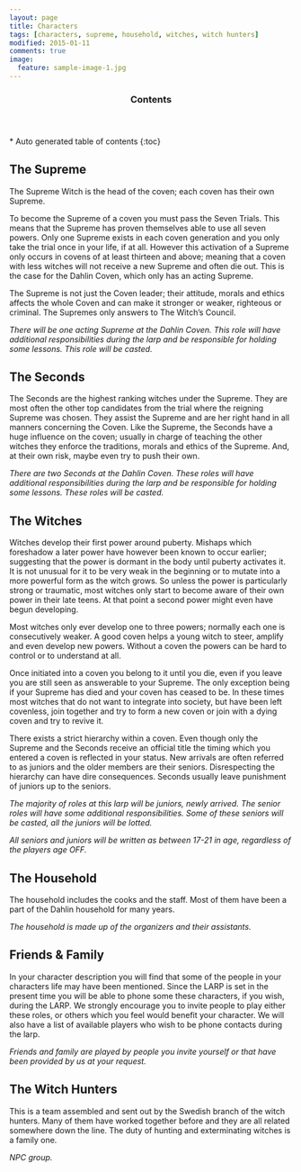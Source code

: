 ```yaml
---
layout: page
title: Characters
tags: [characters, supreme, household, witches, witch hunters]
modified: 2015-01-11
comments: true
image:
  feature: sample-image-1.jpg
---
```


<section id="table-of-contents" class="toc">
  <header>
    <h3>Contents</h3>
  </header>
<div id="drawer" markdown="1">
*  Auto generated table of contents
{:toc}
</div>
</section><!-- /#table-of-contents -->

## The Supreme

The Supreme Witch is the head of the coven; each coven has their own Supreme. 

To become the Supreme of a coven you must pass the Seven Trials. This means that the Supreme has proven themselves able to use all seven powers. Only one Supreme exists in each coven generation and you only take the trial once in your life, if at all. However this activation of a Supreme only occurs in covens of at least thirteen and above; meaning that a coven with less witches will not receive a new Supreme and often die out. This is the case for the Dahlin Coven, which only has an acting Supreme.

The Supreme is not just the Coven leader; their attitude, morals and ethics affects the whole Coven and can make it stronger or weaker, righteous or criminal. The Supremes only answers to The Witch’s Council.

*There will be one acting Supreme at the Dahlin Coven. This role will have additional responsibilities during the larp and be responsible for holding some lessons. This role will be casted.*

## The Seconds

The Seconds are the highest ranking witches under the Supreme. They are most often the other top candidates from the trial where the reigning Supreme was chosen. They assist the Supreme and are her right hand in all manners concerning the Coven. Like the Supreme, the Seconds have a huge influence on the coven; usually in charge of teaching the other witches they enforce the traditions, morals and ethics of the Supreme. And, at their own risk, maybe even try to push their own.

*There are two Seconds at the Dahlin Coven. These roles will have additional responsibilities during the larp and be responsible for holding some lessons. These roles will be casted.*

## The Witches

Witches develop their first power around puberty. Mishaps which foreshadow a later power have however been known to occur earlier; suggesting that the power is dormant in the body until puberty activates it. It is not unusual for it to be very weak in the beginning or to mutate into a more powerful form as the witch grows. So unless the power is particularly strong or traumatic, most witches only start to become aware of their own power in their late teens. At that point a second power might even have begun developing.

Most witches only ever develop one to three powers; normally each one is consecutively weaker. A good coven helps a young witch to steer, amplify and even develop new powers. Without a coven the powers can be hard to control or to understand at all. 

Once initiated into a coven you belong to it until you die, even if you leave you are still seen as answerable to your Supreme. The only exception being if your Supreme has died and your coven has ceased to be. In these times most witches that do not want to integrate into society, but have been left covenless, join together and try to form a new coven or join with a dying coven and try to revive it. 

There exists a strict hierarchy within a coven. Even though only the Supreme and the Seconds receive an official title the timing which you entered a coven is reflected in your status. New arrivals are often referred to as juniors and the older members are their seniors. Disrespecting the hierarchy can have dire consequences. Seconds usually leave punishment of juniors up to the seniors.

*The majority of roles at this larp will be juniors, newly arrived. The senior roles will have some additional responsibilities. Some of these seniors will be casted, all the juniors will be lotted.*

*All seniors and juniors will be written as between 17-21 in age, regardless of the players age OFF.*

## The Household

The household includes the cooks and the staff. Most of them have been a part of the Dahlin household for many years. 

*The household is made up of the organizers and their assistants.*

## Friends & Family

In your character description you will find that some of the people in your characters life may have been mentioned. Since the LARP is set in the present time you will be able to phone some these characters, if you wish, during the LARP. We strongly encourage you to invite people to play either these roles, or others which you feel would benefit your character. We will also have a list of available players who wish to be phone contacts during the larp.

*Friends and family are played by people you invite yourself or that have been provided by us at your request.*

## The Witch Hunters

This is a team assembled and sent out by the Swedish branch of the witch hunters. Many of them have worked together before and they are all related somewhere down the line. The duty of hunting and exterminating witches is a family one.

*NPC group.*
